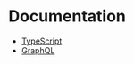# Documentation

-   [TypeScript](https://github.com/ArianRai/Documentation/blob/main/Typescript.md)
-   [GraphQL](https://github.com/ArianRai/Documentation/blob/main/GraphQL.md)
